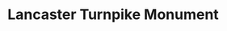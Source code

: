 ---
pid: ch927
title: Lancaster Turnpike Monument
location_transcription: Lancaster Ave and Market St. (That triangle block by 32nd+Market)
coordinates: "[-75.188048063995, 39.955568105829]"
zipcode: '19104'
gen_neighborhood: West Philadelphia
neighborhood: University City,Belmont,Parkside,Powelton Village
outside_phl: 
age: '21'
age_range: 20-29
instagram: 
image_file_name: ch_927.jpg
proposal_transcription: A historic plaque or sign containing pictures old Philadelphia
  maps that mark where the old Lancaster Turn Pike starts Lancaster Ave. is the old
  Lancaster Turn Pike, America's first official highway.
topic: History
topic_summary: 0, 0
type: Plaque
keywords_other: Lancaster Ave., highway, map
credit: Ian Schwarzenberg (Monument lab Data Team member)
image_labels: 
twitter: 
facebook: 
permalink: "/monuments/ch927/"
layout: item-page
---